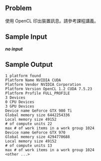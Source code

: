 ## Problem ##

使用 OpenCL 印出裝置訊息。請參考課程講義。

## Sample Input ##

***no input***

## Sample Output ##
```
1 platform found
Platform Name NVIDIA CUDA
Platform Vendor NVIDIA Corporation
Platform Version OpenCL 1.2 CUDA 7.5.23
Platform Profile FULL_PROFILE
3 Devices
0 CPU Devices
3 GPU Devices
Device name GeForce GTX 980 Ti
Global memory size 6442254336
Local memory size 49152
# of compute units 22
max # of work items in a work group 1024
Device name GeForce GTX 970
Global memory size 4294770688
Local memory size 49152
# of compute units 13
max # of work items in a work group 1024
<other ...>
```